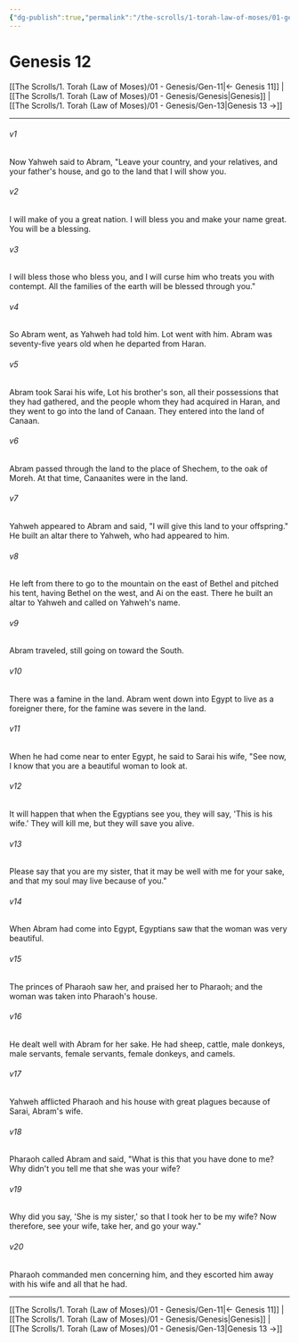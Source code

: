 ```yaml
---
{"dg-publish":true,"permalink":"/the-scrolls/1-torah-law-of-moses/01-genesis/gen-12/","tags":["#TheScrolls","#TorahLawofMoses"]}
---
```



# Genesis 12

[[The Scrolls/1. Torah (Law of Moses)/01 - Genesis/Gen-11\|← Genesis 11]] | [[The Scrolls/1. Torah (Law of Moses)/01 - Genesis/Genesis\|Genesis]] | [[The Scrolls/1. Torah (Law of Moses)/01 - Genesis/Gen-13\|Genesis 13 →]]
***



###### v1 
Now Yahweh said to Abram, "Leave your country, and your relatives, and your father's house, and go to the land that I will show you. 

###### v2 
I will make of you a great nation. I will bless you and make your name great. You will be a blessing. 

###### v3 
I will bless those who bless you, and I will curse him who treats you with contempt. All the families of the earth will be blessed through you." 

###### v4 
So Abram went, as Yahweh had told him. Lot went with him. Abram was seventy-five years old when he departed from Haran. 

###### v5 
Abram took Sarai his wife, Lot his brother's son, all their possessions that they had gathered, and the people whom they had acquired in Haran, and they went to go into the land of Canaan. They entered into the land of Canaan. 

###### v6 
Abram passed through the land to the place of Shechem, to the oak of Moreh. At that time, Canaanites were in the land. 

###### v7 
Yahweh appeared to Abram and said, "I will give this land to your offspring." He built an altar there to Yahweh, who had appeared to him. 

###### v8 
He left from there to go to the mountain on the east of Bethel and pitched his tent, having Bethel on the west, and Ai on the east. There he built an altar to Yahweh and called on Yahweh's name. 

###### v9 
Abram traveled, still going on toward the South. 

###### v10 
There was a famine in the land. Abram went down into Egypt to live as a foreigner there, for the famine was severe in the land. 

###### v11 
When he had come near to enter Egypt, he said to Sarai his wife, "See now, I know that you are a beautiful woman to look at. 

###### v12 
It will happen that when the Egyptians see you, they will say, 'This is his wife.' They will kill me, but they will save you alive. 

###### v13 
Please say that you are my sister, that it may be well with me for your sake, and that my soul may live because of you." 

###### v14 
When Abram had come into Egypt, Egyptians saw that the woman was very beautiful. 

###### v15 
The princes of Pharaoh saw her, and praised her to Pharaoh; and the woman was taken into Pharaoh's house. 

###### v16 
He dealt well with Abram for her sake. He had sheep, cattle, male donkeys, male servants, female servants, female donkeys, and camels. 

###### v17 
Yahweh afflicted Pharaoh and his house with great plagues because of Sarai, Abram's wife. 

###### v18 
Pharaoh called Abram and said, "What is this that you have done to me? Why didn't you tell me that she was your wife? 

###### v19 
Why did you say, 'She is my sister,' so that I took her to be my wife? Now therefore, see your wife, take her, and go your way." 

###### v20 
Pharaoh commanded men concerning him, and they escorted him away with his wife and all that he had.

***
[[The Scrolls/1. Torah (Law of Moses)/01 - Genesis/Gen-11\|← Genesis 11]] | [[The Scrolls/1. Torah (Law of Moses)/01 - Genesis/Genesis\|Genesis]] | [[The Scrolls/1. Torah (Law of Moses)/01 - Genesis/Gen-13\|Genesis 13 →]]
